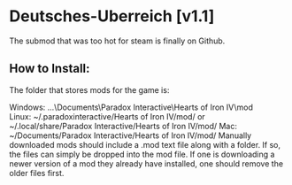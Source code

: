 # Deutsches-Uberreich [v1.1]

The submod that was too hot for steam is finally on Github.

## How to Install:
The folder that stores mods for the game is:

Windows: ...\Documents\Paradox Interactive\Hearts of Iron IV\mod\
Linux: ~/.paradoxinteractive/Hearts of Iron IV/mod/ or ~/.local/share/Paradox Interactive/Hearts of Iron IV/mod/
Mac: ~/Documents/Paradox Interactive/Hearts of Iron IV/mod/
Manually downloaded mods should include a .mod text file along with a folder. If so, the files can simply be dropped into the mod file. If one is downloading a newer version of a mod they already have installed, one should remove the older files first.
